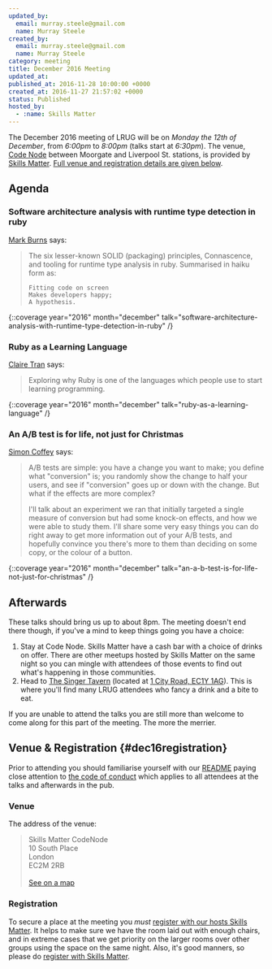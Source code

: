 ```yaml
---
updated_by:
  email: murray.steele@gmail.com
  name: Murray Steele
created_by:
  email: murray.steele@gmail.com
  name: Murray Steele
category: meeting
title: December 2016 Meeting
updated_at:
published_at: 2016-11-28 10:00:00 +0000
created_at: 2016-11-27 21:57:02 +0000
status: Published
hosted_by:
  - :name: Skills Matter
---
```


The December 2016 meeting of LRUG will be on *Monday the 12th of December*, from
_6:00pm_ to _8:00pm_ (talks start at _6:30pm_).  The venue, [Code
Node](https://skillsmatter.com/locations/264-skills-matter-codenode) between
Moorgate and Liverpool St. stations, is provided by [Skills
Matter](http://www.skillsmatter.com).  [Full venue and registration details
are given below](#dec16registration).

## Agenda

###  Software architecture analysis with runtime type detection in ruby

[Mark Burns](https://twitter.com/_mark_burns) says:

> The six lesser-known SOLID (packaging) principles, Connascence, and tooling
> for runtime type analysis in ruby. Summarised in haiku form as:
>
>     Fitting code on screen
>     Makes developers happy;
>     A hypothesis.

{::coverage year="2016" month="december" talk="software-architecture-analysis-with-runtime-type-detection-in-ruby" /}

###  Ruby as a Learning Language

[Claire Tran](https://twitter.com/clairettran) says:

> Exploring why Ruby is one of the languages which people use to start
> learning programming.

{::coverage year="2016" month="december" talk="ruby-as-a-learning-language" /}

### An A/B test is for life, not just for Christmas

[Simon Coffey](https://twitter.com/urbanautomaton) says:

> A/B tests are simple: you have a change you want to make; you define what
> "conversion" is; you randomly show the change to half your users, and see
> if "conversion" goes up or down with the change. But what if the effects
> are more complex?
>
> I'll talk about an experiment we ran that initially targeted a single
> measure of conversion but had some knock-on effects, and how we were able
> to study them. I'll share some very easy things you can do right away to
> get more information out of your A/B tests, and hopefully convince you
> there's more to them than deciding on some copy, or the colour of a button.

{::coverage year="2016" month="december" talk="an-a-b-test-is-for-life-not-just-for-christmas" /}

## Afterwards

These talks should bring us up to about 8pm.  The meeting doesn't end there
though, if you've a mind to keep things going you have a choice:

1. Stay at Code Node.  Skills Matter have a cash bar with a
   choice of drinks on offer.  There are other meetups hosted by Skills Matter
   on the same night so you can mingle with attendees of those events to find
   out what's happening in those communities.
2. Head to [The Singer Tavern](http://singertavern.com/) (located at [1 City
   Road, EC1Y 1AG](https://goo.gl/maps/w9kPu)).  This is where you'll find many
   LRUG attendees who fancy a drink and a bite to eat.

If you are unable to attend the talks you are still more than welcome to come
along for this part of the meeting.  The more the merrier.

## Venue & Registration {#dec16registration}

Prior to attending you should familiarise yourself with our
[README](http://readme.lrug.org/) paying close attention to [the code of
conduct](http://readme.lrug.org/#code-of-conduct) which applies to
all attendees at the talks and afterwards in the pub.

### Venue

The address of the venue:

> Skills Matter CodeNode<br/>10 South Place<br/>London<br/>EC2M 2RB<br/><br/>[See on a map](https://goo.gl/maps/ONJT4)

### Registration

To secure a place at the meeting you *must* [register with our hosts
Skills Matter](https://skillsmatter.com/meetups/8501-london-ruby-usergroup-meetup).  It helps to
make sure we have the room laid out with enough chairs, and in extreme cases
that we get priority on the larger rooms over other groups using the space on
the same night.  Also, it's good manners, so please do [register with Skills
Matter](https://skillsmatter.com/meetups/8501-london-ruby-usergroup-meetup).
